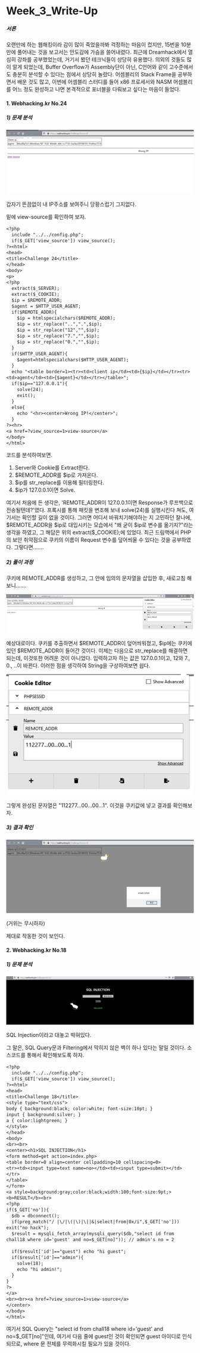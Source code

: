 # Week_3_Write-Up

##### 서론

오랜만에 하는 웹해킹이라 감이 많이 죽었을까봐 걱정하는 마음이 컸지만, 15번을 10분만에 풀어내는 것을 보고서는 안도감에 가슴을 쓸어내렸다. 최근에 Dreamhack에서 열심히 강좌를 공부했었는데, 거기서 봤던 테크닉들이 상당히 유용했다. 의외의 것들도 많이 알게 되었는데, Buffer Overflow가 Assembly단이 아닌, C언어와 같이 고수준에서도 충분히 분석할 수 있다는 점에서 상당히 놀랐다. 어셈블리의 Stack Frame을 공부하면서 배운 것도 많고, 이번에 어셈블리 스터디를 들어 x86 프로세서와 NASM 어셈블리를 어느 정도 완성하고 나면 본격적으로 포너블을 다뤄보고 싶다는 마음이 들었다.



#### 1. Webhacking.kr No.24

##### 1) 문제 분석

![1-1](Img/1-1.png)

갑자기 뜬끔없이 내 IP주소를 보여주니 당황스럽기 그지없다.

밑에 view-source를 확인하여 보자.

```php+HTML
<?php
  include "../../config.php";
  if($_GET['view_source']) view_source();
?><html>
<head>
<title>Challenge 24</title>
</head>
<body>
<p>
<?php
  extract($_SERVER);
  extract($_COOKIE);
  $ip = $REMOTE_ADDR;
  $agent = $HTTP_USER_AGENT;
  if($REMOTE_ADDR){
    $ip = htmlspecialchars($REMOTE_ADDR);
    $ip = str_replace("..",".",$ip);
    $ip = str_replace("12","",$ip);
    $ip = str_replace("7.","",$ip);
    $ip = str_replace("0.","",$ip);
  }
  if($HTTP_USER_AGENT){
    $agent=htmlspecialchars($HTTP_USER_AGENT);
  }
  echo "<table border=1><tr><td>client ip</td><td>{$ip}</td></tr><tr><td>agent</td><td>{$agent}</td></tr></table>";
  if($ip=="127.0.0.1"){
    solve(24);
    exit();
  }
  else{
    echo "<hr><center>Wrong IP!</center>";
  }
?><hr>
<a href=?view_source=1>view-source</a>
</body>
</html>
```

코드를 분석하여보면.

1. Server와 Cookie를 Extract한다.
2. $REMOTE_ADDR를 $ip로 가져온다.
3. $ip를 str_replace를 이용해 필터링한다.
4. $ip가 127.0.0.1이면 Solve.

여기서 처음에 든 생각은, 'REMOTE_ADDR이 127.0.0.1이면 Response가 루프백으로 전송될텐데?'였다. 프록시를 통해 패킷을 변조해 보내 solve(24)를 실행시킨다 쳐도, 여기서는 확인할 길이 없을 것이다. 그러면 어디서 바꿔치기해야하는 지 고민하던 찰나에, $REMOTE_ADDR을 $ip로 대입시키는 모습에서 "왜 굳이 $ip로 변수를 옮기지?"라는 생각을 하였고, 그 해답은 위의 extract($_COOKIE);에 있었다. 최근 드림핵에서 PHP의 보안 취약점으로 쿠키의 이름이 Request 변수를 덮어씌울 수 있다는 것을 공부하였다. 그렇다면.......

##### 2) 풀이 과정

쿠키에 REMOTE_ADDR를 생성하고, 그 안에 임의의 문자열을 삽입한 후, 새로고침 해보니.......

![1-2](Img/1-2.png)

예상대로이다. 쿠키를 추출하면서 $REMOTE_ADDR이 덮어씌워졌고, $ip에는 쿠키에 있던 $REMOTE_ADDR이 들어간 것이다. 이제는 다음으로 str_replace를 해결하면 되는데, 이것또한 어려운 것이 아니었다. 입력하고자 하는 값은 127.0.0.1이고, 12와 7., 0., ..이 바뀐다. 이러한 점을 생각하여 String을 구상하여보면 쉽다.

![AA](Img/1-3.png)

그렇게 완성된 문자열은  "112277...00...00...1". 이것을 쿠키값에 넣고 결과를 확인해보자.

##### 3) 결과 확인

![1-4](Img/1-4.png)

(거위는 무시하자)

제대로 작동한 것이 보인다.

#### 2. Webhacking.kr No.18

##### 1) 문제 분석

![2-1](Img/2-1.png)

 SQL Injection이라고 대놓고 박혀있다.

그 말은, SQL Query문과 Filtering에서 막히지 않은 벽이 하나 있다는 말일 것이다. 소스코드를 통해서 확인해보도록 하자.

```php+HTML
<?php
  include "../../config.php";
  if($_GET['view_source']) view_source();
?><html>
<head>
<title>Challenge 18</title>
<style type="text/css">
body { background:black; color:white; font-size:10pt; }
input { background:silver; }
a { color:lightgreen; }
</style>
</head>
<body>
<br><br>
<center><h1>SQL INJECTION</h1>
<form method=get action=index.php>
<table border=0 align=center cellpadding=10 cellspacing=0>
<tr><td><input type=text name=no></td><td><input type=submit></td></tr>
</table>
</form>
<a style=background:gray;color:black;width:100;font-size:9pt;><b>RESULT</b><br>
<?php
if($_GET['no']){
  $db = dbconnect();
  if(preg_match("/ |\/|\(|\)|\||&|select|from|0x/i",$_GET['no'])) exit("no hack");
  $result = mysqli_fetch_array(mysqli_query($db,"select id from chall18 where id='guest' and no=$_GET[no]")); // admin's no = 2

  if($result['id']=="guest") echo "hi guest";
  if($result['id']=="admin"){
    solve(18);
    echo "hi admin!";
  }
}
?>
</a>
<br><br><a href=?view_source=1>view-source</a>
</center>
</body>
</html>
```

여기서 SQL Query는 "select id from chall18 where id='guest' and no=$_GET[no]"인데, 여기서 다음 줄에 guest인 것이 확인되면 guest 아이디로 인식되므로, where 문 전체를 무력화시킬 필요가 있을 것이다. 

